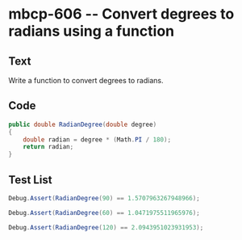 # mbcp-606 -- Convert degrees to radians using a function

## Text

Write a function to convert degrees to radians.

## Code

```csharp
public double RadianDegree(double degree)  
{  
    double radian = degree * (Math.PI / 180);  
    return radian;  
}
```

## Test List

```csharp
Debug.Assert(RadianDegree(90) == 1.5707963267948966);
```

```csharp
Debug.Assert(RadianDegree(60) == 1.0471975511965976);
```

```csharp
Debug.Assert(RadianDegree(120) == 2.0943951023931953);
```
